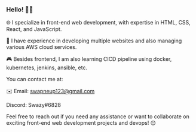### Hello! 👋👋

🌐 I specialize in front-end web development, with expertise in HTML, CSS, React, and JavaScript.

🤖 I have experience in developing multiple websites and also managing various AWS cloud services.

🎮 Besides frontend, I am also learning CICD pipeline using docker, kubernetes, jenkins, ansible, etc.

You can contact me at:

✉️ Email: swapneup123@gmail.com

Discord: Swazy#6828

Feel free to reach out if you need any assistance or want to collaborate on exciting front-end web development projects and devops! 😊

